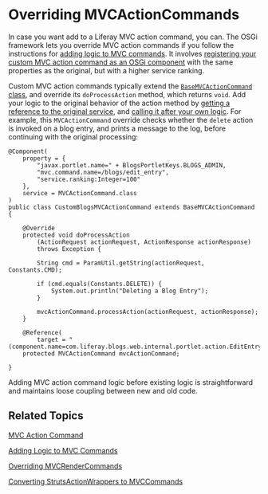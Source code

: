 # Overriding MVCActionCommands [](id=overriding-mvcactioncommand)

In case you want add to a Liferay MVC action command, you can. The OSGi
framework lets you override MVC action commands if you follow the instructions
for [adding logic to MVC commands](/develop/tutorials/-/knowledge_base/7-1/adding-logic-to-mvc-commands).
It involves [registering your custom MVC action command as an OSGi component](/develop/tutorials/-/knowledge_base/7-1/adding-logic-to-mvc-commands#publish-as-a-component)
with the same properties as the original, but with a higher service ranking.

Custom MVC action commands typically extend the [`BaseMVCActionCommand` class](@platform-ref@/7.1-latest/javadocs/portal-kernel/com/liferay/portal/kernel/portlet/bridges/mvc/BaseMVCActionCommand.html),
and override its `doProcessAction` method, which returns `void`. Add your logic
to the original behavior of the action method by
[getting a reference to the original service](/develop/tutorials/-/knowledge_base/7-1/adding-logic-to-mvc-commands#refer-to-the-original-implementation),
and [calling it after your own logic](/develop/tutorials/-/knowledge_base/7-1/adding-logic-to-mvc-commands#add-the-logic).
For example, this `MVCActionCommand` override checks whether the `delete` action
is invoked on a blog entry, and prints a message to the log, before continuing
with the original processing:

    @Component(
        property = { 
            "javax.portlet.name=" + BlogsPortletKeys.BLOGS_ADMIN, 
            "mvc.command.name=/blogs/edit_entry",
            "service.ranking:Integer=100" 
        }, 
        service = MVCActionCommand.class
    )
    public class CustomBlogsMVCActionCommand extends BaseMVCActionCommand {

        @Override
        protected void doProcessAction
            (ActionRequest actionRequest, ActionResponse actionResponse) 
            throws Exception {

            String cmd = ParamUtil.getString(actionRequest, Constants.CMD);

            if (cmd.equals(Constants.DELETE)) {
                System.out.println("Deleting a Blog Entry");
            }

            mvcActionCommand.processAction(actionRequest, actionResponse);
        }

        @Reference(
            target = "(component.name=com.liferay.blogs.web.internal.portlet.action.EditEntryMVCActionCommand)")
        protected MVCActionCommand mvcActionCommand;

    }

Adding MVC action command logic before existing logic is straightforward and
maintains loose coupling between new and old code. 

## Related Topics [](id=related-topics)

[MVC Action Command](/develop/tutorials/-/knowledge_base/7-1/mvc-action-command)

[Adding Logic to MVC Commands](/develop/tutorials/-/knowledge_base/7-1/adding-logic-to-mvc-commands)

[Overriding MVCRenderCommands](/develop/tutorials/-/knowledge_base/7-1/redirecting-to-a-new-jsp)

[Converting StrutsActionWrappers to MVCCommands](/develop/tutorials/-/knowledge_base/7-1/converting-strutsactionwrappers-to-mvccommands)
